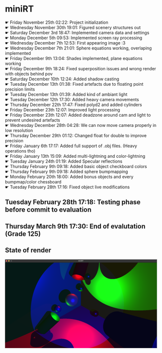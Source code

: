 # miniRT
☛ Friday November 25th 02:22: Project initialization
<br />☛ Wednesday November 30th 19:01: Figured scenery structures out
<br />☛ Saturday December 3rd 18:47: Implemented camera data and settings
<br />☛ Monday December 5th 09:53: Implemented screen ray processing
<br />☛ Wednesday December 7th 12:53: First appearing image :3
<br />☛ Wednesday December 7th 21:01: Sphere equations working, overlaping implemented
<br />☛ Friday December 9th 13:04: Shades implemented, plane equations working
<br />☛ Friday December 9th 18:24: Fixed superposition issues and wrong render with objects behind pov
<br />☛ Saturday December 10th 12:24: Added shadow casting
<br />☛ Tuesday December 13th 01:38: Fixed artefacts due to floating point precision limits
<br />☛ Tuesday December 13th 01:39: Added kind of ambiant light
<br />☛ Tuesday December 12th 17:30: Added heavy camera movements
<br />☛ Thursday December 22th 17:47: Fixed polyd2 and added cylinders
<br />☛ Friday December 23th 12:07: Improved light processing
<br />☛ Friday December 23th 12:07: Added deadzone around cam and light to prevent undesired artefacts
<br />☛ Wednesday December 28th 04:28: We can now move camera properly in low resolution
<br />☛ Thursday December 29th 01:12: Changed float for double to improve precision
<br />☛	Friday January 6th 17:17: Added full support of .obj files. (Heavy operations tho)
<br />☛	Friday January 13th 15:09: Added multi-lightning and color-lightning
<br />☛ Tuesday January 24th 01:19: Added Specular reflections
<br />☛ Thursday February 9th 09:18: Added basic object checkboard colors
<br />☛ Thursday February 9th 09:18: Added sphere bumpmapping
<br />☛ Monday February 20th 18:00:	Added bonus objects and every bumpmap/color chessboard
<br />☛	Tuesday February 28th 17:16: Fixed object live modifications
## Tuesday February 28th 17:18: Testing phase before commit to evaluation
## Thursday March 9th 17:30: End of evalutation (Grade 125)
## State of render
![Alt text](render.png?raw=true "Render")
